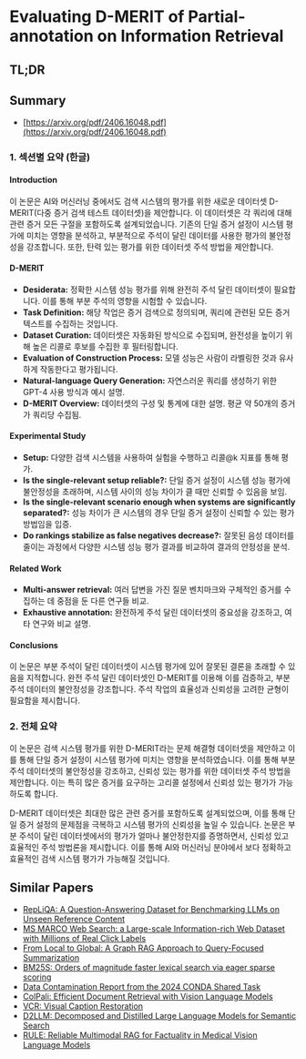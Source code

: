 # Evaluating D-MERIT of Partial-annotation on Information Retrieval
## TL;DR
## Summary
- [https://arxiv.org/pdf/2406.16048.pdf](https://arxiv.org/pdf/2406.16048.pdf)

### 1. 섹션별 요약 (한글)

#### Introduction
이 논문은 AI와 머신러닝 중에서도 검색 시스템의 평가를 위한 새로운 데이터셋 D-MERIT(다중 증거 검색 테스트 데이터셋)을 제안합니다. 이 데이터셋은 각 쿼리에 대해 관련 증거 모든 구절을 포함하도록 설계되었습니다. 기존의 단일 증거 설정이 시스템 평가에 미치는 영향을 분석하고, 부분적으로 주석이 달린 데이터를 사용한 평가의 불안정성을 강조합니다. 또한, 탄력 있는 평가를 위한 데이터셋 주석 방법을 제안합니다.

#### D-MERIT
- **Desiderata:** 정확한 시스템 성능 평가를 위해 완전히 주석 달린 데이터셋이 필요합니다. 이를 통해 부분 주석의 영향을 시험할 수 있습니다.
- **Task Definition:** 해당 작업은 증거 검색으로 정의되며, 쿼리에 관련된 모든 증거 텍스트를 수집하는 것입니다.
- **Dataset Curation:** 데이터셋은 자동화된 방식으로 수집되며, 완전성을 높이기 위해 높은 리콜로 후보를 수집한 후 필터링합니다.
- **Evaluation of Construction Process:** 모델 성능은 사람이 라벨링한 것과 유사하게 작동한다고 평가됩니다.
- **Natural-language Query Generation:** 자연스러운 쿼리를 생성하기 위한 GPT-4 사용 방식과 예시 설명.
- **D-MERIT Overview:** 데이터셋의 구성 및 통계에 대한 설명. 평균 약 50개의 증거가 쿼리당 수집됨.

#### Experimental Study
- **Setup:** 다양한 검색 시스템을 사용하여 실험을 수행하고 리콜@k 지표를 통해 평가.
- **Is the single-relevant setup reliable?:** 단일 증거 설정이 시스템 성능 평가에 불안정성을 초래하며, 시스템 사이의 성능 차이가 클 때만 신뢰할 수 있음을 보임.
- **Is the single-relevant scenario enough when systems are significantly separated?:** 성능 차이가 큰 시스템의 경우 단일 증거 설정이 신뢰할 수 있는 평가 방법임을 입증.
- **Do rankings stabilize as false negatives decrease?:** 잘못된 음성 데이터를 줄이는 과정에서 다양한 시스템 성능 평가 결과를 비교하여 결과의 안정성을 분석.

#### Related Work
- **Multi-answer retrieval:** 여러 답변을 가진 질문 벤치마크와 구체적인 증거를 수집하는 데 중점을 둔 다른 연구들 비교.
- **Exhaustive annotation:** 완전하게 주석 달린 데이터셋의 중요성을 강조하고, 여타 연구와 비교 설명.

#### Conclusions
이 논문은 부분 주석이 달린 데이터셋이 시스템 평가에 있어 잘못된 결론을 초래할 수 있음을 지적합니다. 완전 주석 달린 데이터셋인 D-MERIT를 이용해 이를 검증하고, 부분 주석 데이터의 불안정성을 강조합니다. 주석 작업의 효율성과 신뢰성을 고려한 균형이 필요함을 제시합니다.

### 2. 전체 요약

이 논문은 검색 시스템 평가를 위한 D-MERIT라는 문제 해결형 데이터셋을 제안하고 이를 통해 단일 증거 설정이 시스템 평가에 미치는 영향을 분석하였습니다. 이를 통해 부분 주석 데이터셋의 불안정성을 강조하고, 신뢰성 있는 평가를 위한 데이터셋 주석 방법을 제안합니다. 이는 특히 많은 증거를 요구하는 고리콜 설정에서 신뢰성 있는 평가가 가능하도록 합니다.

D-MERIT 데이터셋은 최대한 많은 관련 증거를 포함하도록 설계되었으며, 이를 통해 단일 증거 설정의 문제점을 극복하고 시스템 평가의 신뢰성을 높일 수 있습니다. 논문은 부분 주석이 달린 데이터셋에서의 평가가 얼마나 불안정한지를 증명하면서, 신뢰성 있고 효율적인 주석 방법론을 제시합니다. 이를 통해 AI와 머신러닝 분야에서 보다 정확하고 효율적인 검색 시스템 평가가 가능해질 것입니다.

## Similar Papers
- [RepLiQA: A Question-Answering Dataset for Benchmarking LLMs on Unseen Reference Content](2406.11811.md)
- [MS MARCO Web Search: a Large-scale Information-rich Web Dataset with Millions of Real Click Labels](2405.07526.md)
- [From Local to Global: A Graph RAG Approach to Query-Focused Summarization](2404.16130.md)
- [BM25S: Orders of magnitude faster lexical search via eager sparse scoring](2407.03618.md)
- [Data Contamination Report from the 2024 CONDA Shared Task](2407.21530.md)
- [ColPali: Efficient Document Retrieval with Vision Language Models](2407.01449.md)
- [VCR: Visual Caption Restoration](2406.06462.md)
- [D2LLM: Decomposed and Distilled Large Language Models for Semantic Search](2406.17262.md)
- [RULE: Reliable Multimodal RAG for Factuality in Medical Vision Language Models](2407.05131.md)
